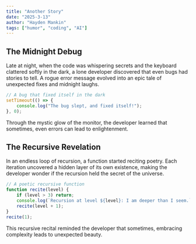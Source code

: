 ```yaml
---
title: "Another Story"
date: "2025-3-13"
author: "Hayden Mankin"
tags: ["humor", "coding", "AI"]
---
```


## The Midnight Debug

Late at night, when the code was whispering secrets and the keyboard clattered softly in the dark, a lone developer discovered that even bugs had stories to tell. A rogue error message evolved into an epic tale of unexpected fixes and midnight laughs.

```javascript
// A bug that fixed itself in the dark
setTimeout(() => {
    console.log("The bug slept, and fixed itself!");
}, 0);
```

Through the mystic glow of the monitor, the developer learned that sometimes, even errors can lead to enlightenment.

## The Recursive Revelation

In an endless loop of recursion, a function started reciting poetry. Each iteration uncovered a hidden layer of its own existence, making the developer wonder if the recursion held the secret of the universe.

```javascript
// A poetic recursive function
function recite(level) {
    if (level > 3) return;
    console.log(`Recursion at level ${level}: I am deeper than I seem.`);
    recite(level + 1);
}
recite(1);
```

This recursive recital reminded the developer that sometimes, embracing complexity leads to unexpected beauty.